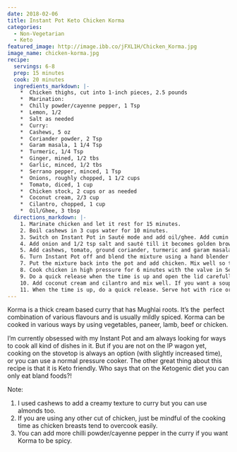 ```yaml
---
date: 2018-02-06
title: Instant Pot Keto Chicken Korma
categories:
  - Non-Vegetarian
  - Keto
featured_image: http://image.ibb.co/jFXL1H/Chicken_Korma.jpg
image_name: chicken-korma.jpg
recipe:
  servings: 6-8
  prep: 15 minutes
  cook: 20 minutes
  ingredients_markdown: |-
    *  Chicken thighs, cut into 1-inch pieces, 2.5 pounds       
    *  Marination:
    *  Chilly powder/cayenne pepper, 1 Tsp
    *  Lemon, 1/2
    *  Salt as needed
    *  Curry:
    *  Cashews, 5 oz
    *  Coriander powder, 2 Tsp
    *  Garam masala, 1 1/4 Tsp
    *  Turmeric, 1/4 Tsp
    *  Ginger, mined, 1/2 tbs
    *  Garlic, minced, 1/2 tbs
    *  Serrano pepper, minced, 1 Tsp
    *  Onions, roughly chopped, 1 1/2 cups
    *  Tomato, diced, 1 cup
    *  Chicken stock, 2 cups or as needed
    *  Coconut cream, 2/3 cup
    *  Cilantro, chopped, 1 cup
    *  Oil/Ghee, 3 tbsp
  directions_markdown: |-
    1. Marinate chicken and let it rest for 15 minutes.
    2. Boil cashews in 3 cups water for 10 minutes.
    3. Switch on Instant Pot in Sauté mode and add oil/ghee. Add cumin seeds, ginger, garlic and serrano pepper. Let it fry for 30 seconds.
    4. Add onion and 1/2 tsp salt and sauté till it becomes golden brown, about 3-4 minutes.
    5. Add cashews, tomato, ground coriander, turmeric and garam masala and mix well. Let the mixture sauté until oil starts separating, about 3 minutes. 
    6. Turn Instant Pot off and blend the mixture using a hand blender or in a blender. 
    7. Put the mixture back into the pot and add chicken. Mix well so that chicken pieces are coated evenly. 
    8. Cook chicken in high pressure for 6 minutes with the valve in Sealing position.
    9. Do a quick release when the time is up and open the lid carefully. 
    10. Add coconut cream and cilantro and mix well. If you want a soupy consistency, add more chicken stock too. Close the lid and cook on high pressure for 3 minutes. Valve should be in the Sealing position.
    11. When the time is up, do a quick release. Serve hot with rice or chapati or just relish it as a stew.
---
```

Korma is a thick cream based curry that has Mughlai roots. It’s the  perfect combination of various flavours and is usually mildly spiced. Korma can be cooked in various ways by using vegetables, paneer, lamb, beef or chicken.

I’m currently obsessed with my Instant Pot and am always looking for ways to cook all kind of dishes in it. But if you are not on the IP wagon yet, cooking on the stovetop is always an option (with slightly increased time), or you can use a normal pressure cooker. The other great thing about this recipe is that it is Keto friendly. Who says that on the Ketogenic diet you can only eat bland foods?!

Note:
1. I used cashews to add a creamy texture to curry but you can use almonds too.
2. If you are using any other cut of chicken, just be mindful of the cooking time as chicken breasts tend to overcook easily. 
3. You can add more chilli powder/cayenne pepper in the curry if you want Korma to be spicy.
